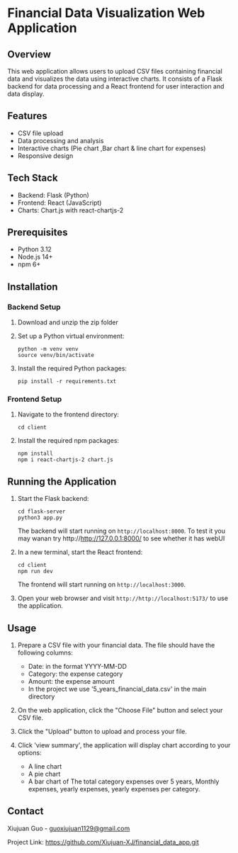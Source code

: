 # Financial Data Visualization Web Application

## Overview

This web application allows users to upload CSV files containing financial data and visualizes the data using interactive charts. It consists of a Flask backend for data processing and a React frontend for user interaction and data display.

## Features

- CSV file upload
- Data processing and analysis
- Interactive charts (Pie chart ,Bar chart & line chart for expenses)
- Responsive design

## Tech Stack

- Backend: Flask (Python)
- Frontend: React (JavaScript)
- Charts: Chart.js with react-chartjs-2

## Prerequisites

- Python 3.12
- Node.js 14+
- npm 6+

## Installation

### Backend Setup

1. Download and unzip the zip folder

2. Set up a Python virtual environment:
   ```
   python -m venv venv
   source venv/bin/activate 
   ```

3. Install the required Python packages:
   ```
   pip install -r requirements.txt
   ```

### Frontend Setup

1. Navigate to the frontend directory:
   ```
   cd client
   ```

2. Install the required npm packages:
   ```
   npm install
   npm i react-chartjs-2 chart.js
   ```

## Running the Application

1. Start the Flask backend:
   ```
   cd flask-server
   python3 app.py
   ```
   The backend will start running on `http://localhost:8000`. 
   To test it you may wanan try http://http://127.0.0.1:8000/ to see whether it has webUI   

2. In a new terminal, start the React frontend:
   ```
   cd client
   npm run dev
   ```
   The frontend will start running on `http://localhost:3000`.

3. Open your web browser and visit `http://http://localhost:5173/` to use the application.

## Usage

1. Prepare a CSV file with your financial data. The file should have the following columns:
   - Date: in the format YYYY-MM-DD
   - Category: the expense category
   - Amount: the expense amount
   - In the project we use '5_years_financial_data.csv' in the main directory

2. On the web application, click the "Choose File" button and select your CSV file.

3. Click the "Upload" button to upload and process your file.

4. Click 'view summary', the application will display chart according to your options:
   - A line chart 
   - A pie chart 
   - A bar chart 
   of The total category expenses over 5 years, Monthly expenses, yearly expenses, yearly expenses per category. 



## Contact

Xiujuan Guo - guoxiujuan1129@gmail.com

Project Link: https://github.com/Xiujuan-XJ/financial_data_app.git

